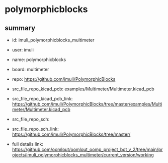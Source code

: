# polymorphicblocks
 
## summary 
* id: imuli_polymorphicblocks_multimeter
* user: imuli
* name: polymorphicblocks
* board: multimeter
* repo: https://github.com/imuli/PolymorphicBlocks
* src_file_repo_kicad_pcb: examples/Multimeter/Multimeter.kicad_pcb
* src_file_repo_kicad_pcb_link: https://github.com/imuli/PolymorphicBlocks/tree/master/examples/Multimeter/Multimeter.kicad_pcb


* src_file_repo_sch: 
* src_file_repo_sch_link: https://github.com/imuli/PolymorphicBlocks/tree/master/
* full details link: https://github.com/oomlout/oomlout_oomp_project_bot_v_2/tree/main/projects/imuli_polymorphicblocks_multimeter/current_version/working  






